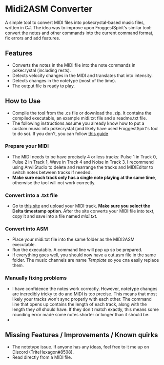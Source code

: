 # Midi2ASM Converter
A simple tool to convert MIDI files into pokecrystal-based music files, written in C#. The idea was to improve upon FroggestSpirit's similar tool: convert the notes and other commands into the current command format, fix errors and add features.

## Features
* Converts the notes in the MIDI file into the note commands in pokecrystal (including rests).
* Detects velocity changes in the MIDI and translates that into intensity.
* Detects changes in the notetype (most of the time).
* The output file is ready to play.

## How to Use
* Compile the tool from the .cs file or download the .zip. It contains the compiled executable, an example midi.txt file and a readme.txt file.
* The following instructions assume you already know how to put a custom music into pokecrystal (and likely have used FroggestSpirt's tool to do so). If you don't, you can follow [this guide](https://github.com/pret/pokecrystal/wiki/Add-a-new-music-song)
### Prepare your MIDI
* The MIDI needs to be have precisely 4 or less tracks: Pulse 1 in Track 0, Pulse 2 in Track 1, Wave in Track 4 and Noise in Track 3. I recommend using AnvilStudio to delete and rearrange the tracks and MIDIEditor to switch notes between tracks if needed.
* **Make sure each track only has a single note playing at the same time**, otherwise the tool will not work correctly.
### Convert into a .txt file
* Go to [this site](http://flashmusicgames.com/midi/mid2txt.php) and upload your MIDI track. **Make sure you select the Delta timestamp option**. After the site converts your MIDI file into text, copy it and save into a file named *midi.txt*.
### Convert into ASM
* Place your midi.txt file into the same folder as the MIDI2ASM executable.
* Run the executable. A command line will pop up so be prepared.
* If everything goes well, you should now have a out.asm file in the same folder. The music channels are name *Template* so you cna easily replace them.
### Manually fixing problems
* I have confidence the notes work correctly. However, notetype changes are incredibly tricky to do and MIDI is too precise. This means that most likely your tracks won't sync properly with each other. The command line that opens up contains the length of each track, along with the length they *all* should have. If they don't match exactly, this means some rounding error made some notes shorter or longer than it should be.
*

## Missing Features / Improvements / Known quirks
* The notetype issue. If anyone has any ideas, feel free to it me up on Discord (TriteHexagon#8508).
* Read directly from a MIDI file.
